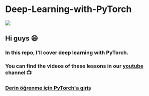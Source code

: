 # Deep-Learning-with-PyTorch

![](https://cdn.pixabay.com/photo/2018/07/25/08/58/business-3560916_1280.jpg)

## Hi guys 😄

### In this repo, I'll cover deep learning with PyTorch. 

### You can find the videos of these lessons in our [youtube](https://www.youtube.com/c/TirendazAkademi) channel 📺

### [Derin öğrenme için PyTorch'a giriş](https://www.youtube.com/watch?v=z0qJRc_WgEw)

